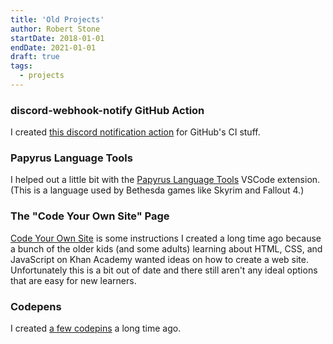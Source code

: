 ```yaml
---
title: 'Old Projects'
author: Robert Stone
startDate: 2018-01-01
endDate: 2021-01-01
draft: true
tags:
  - projects
---
```


### discord-webhook-notify GitHub Action

I created
[this discord notification action](https://github.com/rjstone/discord-webhook-notify)
for GitHub's CI stuff.

### Papyrus Language Tools

I helped out a little bit with the
[Papyrus Language Tools](https://github.com/rjstone/papyrus-lang) VSCode
extension. (This is a language used by Bethesda games like Skyrim and Fallout
4.)

### The "Code Your Own Site" Page

[Code Your Own Site](https://cyos.rjstone.net/) is some instructions I created a
long time ago because a bunch of the older kids (and some adults) learning about
HTML, CSS, and JavaScript on Khan Academy wanted ideas on how to create a web
site. Unfortunately this is a bit out of date and there still aren't any ideal
options that are easy for new learners.

### Codepens

I created [a few codepins](https://codepen.io/rjstone/pens/popular) a long time
ago.
